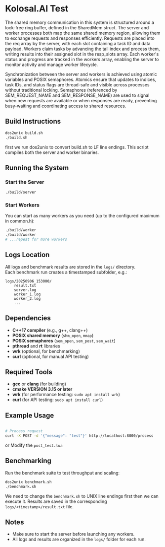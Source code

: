 # Kolosal.AI Test

The shared memory communication in this system is structured around a lock-free ring buffer, defined in the SharedMem struct. The server and worker processes both map the same shared memory region, allowing them to exchange requests and responses efficiently. Requests are placed into the req array by the server, with each slot containing a task ID and data payload. Workers claim tasks by advancing the tail index and process them, writing results into their assigned slot in the resp_slots array. Each worker's status and progress are tracked in the workers array, enabling the server to monitor activity and manage worker lifecycle.

Synchronization between the server and workers is achieved using atomic variables and POSIX semaphores. Atomics ensure that updates to indices, task IDs, and status flags are thread-safe and visible across processes without traditional locking. Semaphores (referenced by SEM_REQUEST_NAME and SEM_RESPONSE_NAME) are used to signal when new requests are available or when responses are ready, preventing busy-waiting and coordinating access to shared resources.

## Build Instructions

```bash
dos2unix build.sh
./build.sh
```
first we run dos2unix to convert build.sh to LF line endings.
This script compiles both the server and worker binaries.

## Running the System

### Start the Server

```bash
./build/server
```

### Start Workers

You can start as many workers as you need (up to the configured maximum in common.h):

```bash
./build/worker
./build/worker
# ...repeat for more workers
```

## Logs Location

All logs and benchmark results are stored in the `logs/` directory.  
Each benchmark run creates a timestamped subfolder, e.g.:

```
logs/20250906_153000/
    result.txt
    server.log
    worker_1.log
    worker_2.log
    ...
```

## Dependencies

- **C++17 compiler** (e.g., g++, clang++)
- **POSIX shared memory** (`shm_open`, `mmap`)
- **POSIX semaphores** (`sem_open`, `sem_post`, `sem_wait`)
- **pthread** and **rt** libraries
- **wrk** (optional, for benchmarking)
- **curl** (optional, for manual API testing)

## Required Tools

- **gcc** or **clang** (for building)
- **cmake VERSION 3.15 or later**
- **wrk** (for performance testing: `sudo apt install wrk`)
- **curl** (for API testing: `sudo apt install curl`)

## Example Usage

```bash

# Process request
curl -X POST -d '{"message": "test"}' http://localhost:8000/process
```
or
Modify the `post_test.lua`

## Benchmarking

Run the benchmark suite to test throughput and scaling:

```bash
dos2unix benchmark.sh
./benchmark.sh
```

We need to change the `benchmark.sh` to UNIX line endings first then we can execute it.
Results are saved in the corresponding `logs/<timestamp>/result.txt` file.

## Notes

- Make sure to start the server before launching any workers.
- All logs and results are organized in the `logs/` folder for each run.